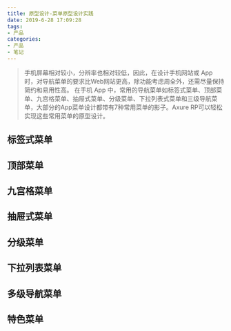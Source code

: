 ```yaml
---
title: 原型设计-菜单原型设计实践
date: 2019-6-28 17:09:28
tags:
- 产品
categories:
- 产品
- 笔记
---
```

>手机屏幕相对较小，分辨率也相对较低，因此，在设计手机网站或 App 时，对导航菜单的要求比Web网站更高，除功能考虑周全外，还需尽量保持简约和易用性高。
在手机 App 中，常用的导航菜单如标签式菜单、顶部菜单、九宫格菜单、抽屉式菜单、分级菜单、下拉列表式菜单和三级导航菜单，大部分的App菜单设计都带有7种常用菜单的影子。Axure RP可以轻松实现这些常用菜单的原型设计。

## 标签式菜单
## 顶部菜单
## 九宫格菜单
## 抽屉式菜单
## 分级菜单
## 下拉列表菜单
## 多级导航菜单
## 特色菜单

